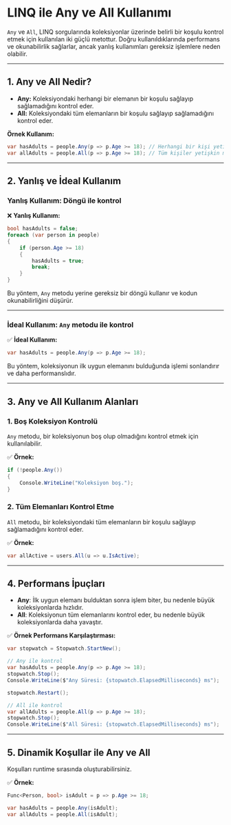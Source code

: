 # LINQ ile Any ve All Kullanımı

`Any` ve `All`, LINQ sorgularında koleksiyonlar üzerinde belirli bir koşulu kontrol etmek için kullanılan iki güçlü metottur. Doğru kullanıldıklarında performans ve okunabilirlik sağlarlar, ancak yanlış kullanımları gereksiz işlemlere neden olabilir.

---

## 1. Any ve All Nedir?

- **Any:** Koleksiyondaki herhangi bir elemanın bir koşulu sağlayıp sağlamadığını kontrol eder.
- **All:** Koleksiyondaki tüm elemanların bir koşulu sağlayıp sağlamadığını kontrol eder.

**Örnek Kullanım:**

```csharp
var hasAdults = people.Any(p => p.Age >= 18); // Herhangi bir kişi yetişkin mi?
var allAdults = people.All(p => p.Age >= 18); // Tüm kişiler yetişkin mi?
```

---

## 2. Yanlış ve İdeal Kullanım

### **Yanlış Kullanım:** Döngü ile kontrol

❌ **Yanlış Kullanım:**

```csharp
bool hasAdults = false;
foreach (var person in people)
{
    if (person.Age >= 18)
    {
        hasAdults = true;
        break;
    }
}
```

Bu yöntem, `Any` metodu yerine gereksiz bir döngü kullanır ve kodun okunabilirliğini düşürür.

---

### **İdeal Kullanım:** `Any` metodu ile kontrol

✅ **İdeal Kullanım:**

```csharp
var hasAdults = people.Any(p => p.Age >= 18);
```

Bu yöntem, koleksiyonun ilk uygun elemanını bulduğunda işlemi sonlandırır ve daha performanslıdır.

---

## 3. Any ve All Kullanım Alanları

### **1. Boş Koleksiyon Kontrolü**

`Any` metodu, bir koleksiyonun boş olup olmadığını kontrol etmek için kullanılabilir.

✅ **Örnek:**

```csharp
if (!people.Any())
{
    Console.WriteLine("Koleksiyon boş.");
}
```

### **2. Tüm Elemanları Kontrol Etme**

`All` metodu, bir koleksiyondaki tüm elemanların bir koşulu sağlayıp sağlamadığını kontrol eder.

✅ **Örnek:**

```csharp
var allActive = users.All(u => u.IsActive);
```

---

## 4. Performans İpuçları

- **Any**: İlk uygun elemanı bulduktan sonra işlem biter, bu nedenle büyük koleksiyonlarda hızlıdır.
- **All**: Koleksiyonun tüm elemanlarını kontrol eder, bu nedenle büyük koleksiyonlarda daha yavaştır.

✅ **Örnek Performans Karşılaştırması:**

```csharp
var stopwatch = Stopwatch.StartNew();

// Any ile kontrol
var hasAdults = people.Any(p => p.Age >= 18);
stopwatch.Stop();
Console.WriteLine($"Any Süresi: {stopwatch.ElapsedMilliseconds} ms");

stopwatch.Restart();

// All ile kontrol
var allAdults = people.All(p => p.Age >= 18);
stopwatch.Stop();
Console.WriteLine($"All Süresi: {stopwatch.ElapsedMilliseconds} ms");
```

---

## 5. Dinamik Koşullar ile Any ve All

Koşulları runtime sırasında oluşturabilirsiniz.

✅ **Örnek:**

```csharp
Func<Person, bool> isAdult = p => p.Age >= 18;

var hasAdults = people.Any(isAdult);
var allAdults = people.All(isAdult);
```